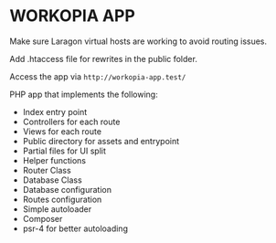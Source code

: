 # WORKOPIA APP

Make sure Laragon virtual hosts are working to avoid routing issues.

Add .htaccess file for rewrites in the public folder.

Access the app via `http://workopia-app.test/`

PHP app that implements the following:

- Index entry point
- Controllers for each route
- Views for each route
- Public directory for assets and entrypoint
- Partial files for UI split
- Helper functions
- Router Class
- Database Class
- Database configuration
- Routes configuration
- Simple autoloader
- Composer
- psr-4 for better autoloading

